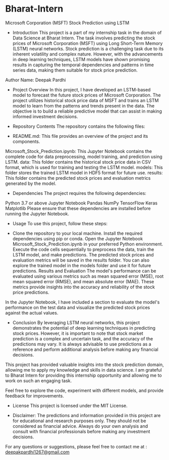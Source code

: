 # Bharat-Intern
Microsoft Corporation (MSFT) Stock Prediction using LSTM

* Introduction
This project is a part of my internship task in the domain of Data Science at Bharat Intern. The task involves predicting the stock prices of Microsoft Corporation (MSFT) using Long Short-Term Memory (LSTM) neural networks. Stock prediction is a challenging task due to its inherent volatility and complex nature. However, with the advancements in deep learning techniques, LSTM models have shown promising results in capturing the temporal dependencies and patterns in time series data, making them suitable for stock price prediction.

Author
Name: Deepak Pardhi

* Project Overview
In this project, I have developed an LSTM-based model to forecast the future stock prices of Microsoft Corporation. The project utilizes historical stock price data of MSFT and trains an LSTM model to learn from the patterns and trends present in the data. The objective is to build a reliable predictive model that can assist in making informed investment decisions.

* Repository Contents
The repository contains the following files:

* README.md: This file provides an overview of the project and its components.
  
Microsoft_Stock_Prediction.ipynb: This Jupyter Notebook contains the complete code for data preprocessing, model training, and prediction using LSTM.
data: This folder contains the historical stock price data in CSV format, which is used for training and testing the LSTM model.
models: This folder stores the trained LSTM model in HDF5 format for future use.
results: This folder contains the predicted stock prices and evaluation metrics generated by the model.

* Dependencies
The project requires the following dependencies:

Python 3.7 or above
Jupyter Notebook
Pandas
NumPy
TensorFlow
Keras
Matplotlib
Please ensure that these dependencies are installed before running the Jupyter Notebook.

* Usage
To use this project, follow these steps:

* Clone the repository to your local machine.
Install the required dependencies using pip or conda.
Open the Jupyter Notebook Microsoft_Stock_Prediction.ipynb in your preferred Python environment.
Execute the code cells sequentially to preprocess the data, train the LSTM model, and make predictions.
The predicted stock prices and evaluation metrics will be saved in the results folder.
You can also explore the trained model in the models folder and use it for future predictions.
Results and Evaluation
The model's performance can be evaluated using various metrics such as mean squared error (MSE), root mean squared error (RMSE), and mean absolute error (MAE). These metrics provide insights into the accuracy and reliability of the stock price predictions.

In the Jupyter Notebook, I have included a section to evaluate the model's performance on the test data and visualize the predicted stock prices against the actual values.

* Conclusion
By leveraging LSTM neural networks, this project demonstrates the potential of deep learning techniques in predicting stock prices. However, it is important to note that stock market prediction is a complex and uncertain task, and the accuracy of the predictions may vary. It is always advisable to use predictions as a reference and perform additional analysis before making any financial decisions.

This project has provided valuable insights into the stock prediction domain, allowing me to apply my knowledge and skills in data science. I am grateful to Bharat Intern for providing this internship opportunity and allowing me to work on such an engaging task.

Feel free to explore the code, experiment with different models, and provide feedback for improvements.

* License
This project is licensed under the MIT License.

* Disclaimer: The predictions and information provided in this project are for educational and research purposes only. They should not be considered as financial advice.  Always do your own analysis and consult with financial professionals before making any investment decisions.

For any questions or suggestions, please feel free to contact me at : deepakpardhi1267@gmail.com

